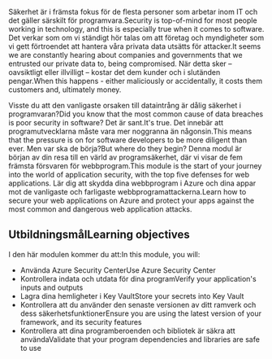 <span data-ttu-id="75f3a-101">Säkerhet är i främsta fokus för de flesta personer som arbetar inom IT och det gäller särskilt för programvara.</span><span class="sxs-lookup"><span data-stu-id="75f3a-101">Security is top-of-mind for most people working in technology, and this is especially true when it comes to software.</span></span> <span data-ttu-id="75f3a-102">Det verkar som om vi ständigt hör talas om att företag och myndigheter som vi gett förtroendet att hantera våra privata data utsätts för attacker.</span><span class="sxs-lookup"><span data-stu-id="75f3a-102">It seems we are constantly hearing about companies and governments that we entrusted our private data to, being compromised.</span></span> <span data-ttu-id="75f3a-103">När detta sker – oavsiktligt eller illvilligt – kostar det dem kunder och i slutänden pengar.</span><span class="sxs-lookup"><span data-stu-id="75f3a-103">When this happens - either maliciously or accidentally, it costs them customers and, ultimately money.</span></span>

<span data-ttu-id="75f3a-104">Visste du att den vanligaste orsaken till dataintrång är dålig säkerhet i programvaran?</span><span class="sxs-lookup"><span data-stu-id="75f3a-104">Did you know that the most common cause of data breaches is poor security in software?</span></span> <span data-ttu-id="75f3a-105">Det är sant.</span><span class="sxs-lookup"><span data-stu-id="75f3a-105">It's true.</span></span>  <span data-ttu-id="75f3a-106">Det innebär att programutvecklarna måste vara mer noggranna än någonsin.</span><span class="sxs-lookup"><span data-stu-id="75f3a-106">This means that the pressure is on for software developers to be more diligent than ever.</span></span> <span data-ttu-id="75f3a-107">Men var ska de börja?</span><span class="sxs-lookup"><span data-stu-id="75f3a-107">But where do they begin?</span></span> <span data-ttu-id="75f3a-108">Denna modul är början av din resa till en värld av programsäkerhet, där vi visar de fem främsta försvaren för webbprogram.</span><span class="sxs-lookup"><span data-stu-id="75f3a-108">This module is the start of your journey into the world of application security, with the top five defenses for web applications.</span></span> <span data-ttu-id="75f3a-109">Lär dig att skydda dina webbprogram i Azure och dina appar mot de vanligaste och farligaste webbprogramattackerna.</span><span class="sxs-lookup"><span data-stu-id="75f3a-109">Learn how to secure your web applications on Azure and protect your apps against the most common and dangerous web application attacks.</span></span>

## <a name="learning-objectives"></a><span data-ttu-id="75f3a-110">Utbildningsmål</span><span class="sxs-lookup"><span data-stu-id="75f3a-110">Learning objectives</span></span>

<span data-ttu-id="75f3a-111">I den här modulen kommer du att:</span><span class="sxs-lookup"><span data-stu-id="75f3a-111">In this module, you will:</span></span>

* <span data-ttu-id="75f3a-112">Använda Azure Security Center</span><span class="sxs-lookup"><span data-stu-id="75f3a-112">Use Azure Security Center</span></span>
* <span data-ttu-id="75f3a-113">Kontrollera indata och utdata för dina program</span><span class="sxs-lookup"><span data-stu-id="75f3a-113">Verify your application's inputs and outputs</span></span>
* <span data-ttu-id="75f3a-114">Lagra dina hemligheter i Key Vault</span><span class="sxs-lookup"><span data-stu-id="75f3a-114">Store your secrets into Key Vault</span></span>
* <span data-ttu-id="75f3a-115">Kontrollera att du använder den senaste versionen av ditt ramverk och dess säkerhetsfunktioner</span><span class="sxs-lookup"><span data-stu-id="75f3a-115">Ensure you are using the latest version of your framework, and its security features</span></span>
* <span data-ttu-id="75f3a-116">Kontrollera att dina programberoenden och bibliotek är säkra att använda</span><span class="sxs-lookup"><span data-stu-id="75f3a-116">Validate that your program dependencies and libraries are safe to use</span></span>
